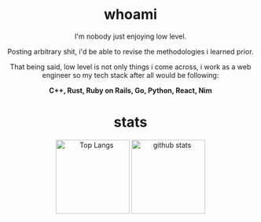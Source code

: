 <div align="center">
  <h1>whoami</h1>
  
  I'm nobody just enjoying low level.
  
  Posting arbitrary shit, i'd be able to revise the methodologies i learned prior.
  
  That being said, low level is not only things i come across, i work as a web engineer so my tech stack after all would be following:
 
  **C++, Rust, Ruby on Rails, Go, Python, React, Nim**

</div>

<div align="center">
  <h1>stats</h1>
  <img alt="Top Langs" height="150px" src="https://github-readme-stats-one-self.vercel.app/api?username=pseuxide&show_icons=true&theme=codeSTACKr&count_private=true&border_color=574666" />
  <img alt="github stats" height="150px" src="https://github-readme-stats-one-self.vercel.app/api/top-langs/?username=pseuxide&layout=compact&theme=codeSTACKr&border_color=574666" />
</div>
